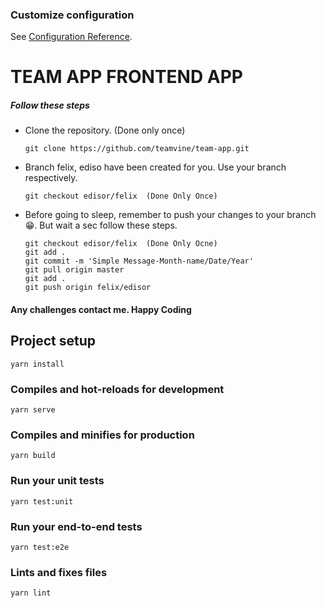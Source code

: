 
### Customize configuration
See [Configuration Reference](https://cli.vuejs.org/config/).
# TEAM APP FRONTEND APP
  ##### Follow these steps
  - Clone the repository. (Done only once)
    ```
    git clone https://github.com/teamvine/team-app.git
    ```
  - Branch felix, ediso have been created for you. Use your branch respectively.
      ```
      git checkout edisor/felix  (Done Only Once) 
    ```
  - Before going to sleep, remember to push your changes to your branch 😁️. But wait a sec follow these steps.
     ```
    git checkout edisor/felix  (Done Only Ocne)
    git add .
    git commit -m 'Simple Message-Month-name/Date/Year'
    git pull origin master
    git add .
    git push origin felix/edisor 
    ```
   ####    Any challenges contact me. Happy Coding

## Project setup
```
yarn install
```

### Compiles and hot-reloads for development
```
yarn serve
```

### Compiles and minifies for production
```
yarn build
```

### Run your unit tests
```
yarn test:unit
```

### Run your end-to-end tests
```
yarn test:e2e
```

### Lints and fixes files
```
yarn lint
```